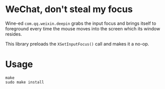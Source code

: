# WeChat, don't steal my focus

Wine-ed `com.qq.weixin.deepin` grabs the input focus and brings itself to foreground every time the mouse moves into the screen which its window resides.

This library preloads the `XSetInputFocus()` call and makes it a no-op.

# Usage
```shell
make
sudo make install
````